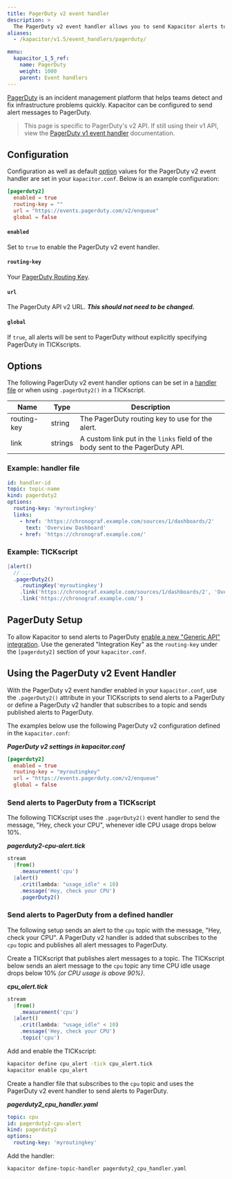 ```yaml
---
title: PagerDuty v2 event handler
description: >
  The PagerDuty v2 event handler allows you to send Kapacitor alerts to PagerDuty. This page includes configuration options and usage examples.
aliases:
  - /kapacitor/v1.5/event_handlers/pagerduty/

menu:
  kapacitor_1_5_ref:
    name: PagerDuty
    weight: 1000
    parent: Event handlers
---
```


[PagerDuty](https://www.pagerduty.com/) is an incident management platform that
helps teams detect and fix infrastructure problems quickly.
Kapacitor can be configured to send alert messages to PagerDuty.

> This page is specific to PagerDuty's v2 API. If still using their v1 API, view
> the [PagerDuty v1 event handler](/kapacitor/v1.5/event_handlers/pagerduty/v1/) documentation.

## Configuration
Configuration as well as default [option](#options) values for the PagerDuty v2
event handler are set in your `kapacitor.conf`.
Below is an example configuration:

```toml
[pagerduty2]
  enabled = true
  routing-key = ""
  url = "https://events.pagerduty.com/v2/enqueue"
  global = false
```

#### `enabled`
Set to `true` to enable the PagerDuty v2 event handler.

#### `routing-key`
Your [PagerDuty Routing Key](https://support.pagerduty.com/docs/services-and-integrations).

#### `url`
The PagerDuty API v2 URL. _**This should not need to be changed.**_

#### `global`
If `true`, all alerts will be sent to PagerDuty without explicitly specifying
PagerDuty in TICKscripts.


## Options
The following PagerDuty v2 event handler options can be set in a
[handler file](/kapacitor/v1.5/event_handlers/#handler-file) or when using
`.pagerDuty2()` in a TICKscript.

| Name        | Type    | Description                                                                   |
| ----        | ----    | -----------                                                                   |
| routing-key | string  | The PagerDuty routing key to use for the alert.                               |
| link        | strings | A custom link put in the `links` field of the body sent to the PagerDuty API. |

### Example: handler file
```yaml
id: handler-id
topic: topic-name
kind: pagerduty2
options:
  routing-key: 'myroutingkey'
  links:
    - href: 'https://chronograf.example.com/sources/1/dashboards/2'
      text: 'Overview Dashboard'
    - href: 'https://chronograf.example.com/'
```

### Example: TICKscript
```js
|alert()
  // ...
  .pagerDuty2()
    .routingKey('myroutingkey')
    .link('https://chronograf.example.com/sources/1/dashboards/2', 'Overview Dashboard')
    .link('https://chronograf.example.com/')
```

## PagerDuty Setup
To allow Kapacitor to send alerts to PagerDuty
[enable a new "Generic API" integration](https://support.pagerduty.com/docs/services-and-integrations#section-create-a-generic-events-api-integration).
Use the generated "Integration Key" as the `routing-key` under the `[pagerduty2]`
section of your `kapacitor.conf`.

##  Using the PagerDuty v2 Event Handler
With the PagerDuty v2 event handler enabled in your `kapacitor.conf`, use the
`.pagerDuty2()` attribute in your TICKscripts to send alerts to a PagerDuty or
define a PagerDuty v2 handler that subscribes to a topic and sends published
alerts to PagerDuty.

The examples below use the following PagerDuty v2 configuration defined in the `kapacitor.conf`:

_**PagerDuty v2 settings in kapacitor.conf**_  
```toml
[pagerduty2]
  enabled = true
  routing-key = "myroutingkey"
  url = "https://events.pagerduty.com/v2/enqueue"
  global = false
```

### Send alerts to PagerDuty from a TICKscript

The following TICKscript uses the `.pagerDuty2()` event handler to send the
message, "Hey, check your CPU", whenever idle CPU usage drops below 10%.

_**pagerduty2-cpu-alert.tick**_  
```js
stream
  |from()
    .measurement('cpu')
  |alert()
    .crit(lambda: "usage_idle" < 10)
    .message('Hey, check your CPU')
    .pagerDuty2()
```

### Send alerts to PagerDuty from a defined handler

The following setup sends an alert to the `cpu` topic with the message, "Hey,
check your CPU". A PagerDuty v2 handler is added that subscribes to the `cpu`
topic and publishes all alert messages to PagerDuty.

Create a TICKscript that publishes alert messages to a topic.
The TICKscript below sends an alert message to the `cpu` topic any time CPU
idle usage drops below 10% _(or CPU usage is above 90%)_.

_**cpu\_alert.tick**_
```js
stream
  |from()
    .measurement('cpu')
  |alert()
    .crit(lambda: "usage_idle" < 10)
    .message('Hey, check your CPU')
    .topic('cpu')
```

Add and enable the TICKscript:

```bash
kapacitor define cpu_alert -tick cpu_alert.tick
kapacitor enable cpu_alert
```

Create a handler file that subscribes to the `cpu` topic and uses the PagerDuty v2
event handler to send alerts to PagerDuty.

_**pagerduty2\_cpu\_handler.yaml**_
```yaml
topic: cpu
id: pagerduty2-cpu-alert
kind: pagerduty2
options:
  routing-key: 'myroutingkey'
```

Add the handler:

```bash
kapacitor define-topic-handler pagerduty2_cpu_handler.yaml
```
